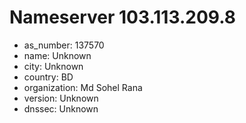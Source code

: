# Nameserver 103.113.209.8

* as_number: 137570
* name: Unknown
* city: Unknown
* country: BD
* organization: Md Sohel Rana
* version: Unknown
* dnssec: Unknown
